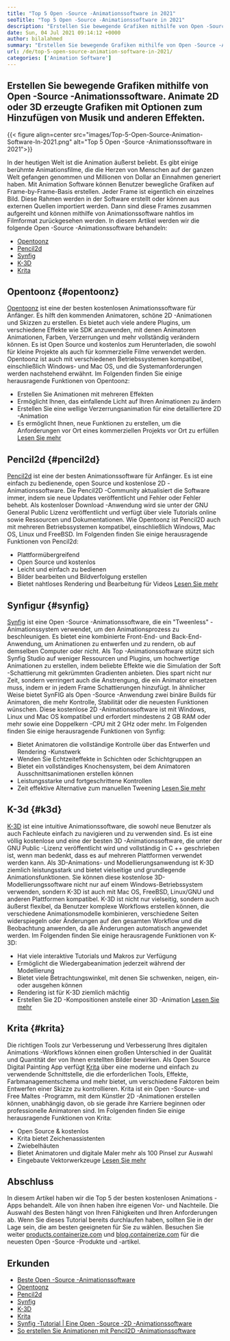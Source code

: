 ```yaml
---
title: "Top 5 Open -Source -Animationssoftware in 2021" 
seoTitle: "Top 5 Open -Source -Animationssoftware in 2021" 
description: "Erstellen Sie bewegende Grafiken mithilfe von Open -Source -Animationssoftware. Animate 2D oder 3D erzeugte Grafiken mit Optionen zum Hinzufügen von Musik und anderen Effekten." 
date: Sun, 04 Jul 2021 09:14:12 +0000
author: bilalahmed
summary: "Erstellen Sie bewegende Grafiken mithilfe von Open -Source -Animationssoftware. Animate 2D oder 3D erzeugte Grafiken mit Optionen zum Hinzufügen von Musik und anderen Effekten." 
url: /de/top-5-open-source-animation-software-in-2021/
categories: ['Animation Software']
---
```


## Erstellen Sie bewegende Grafiken mithilfe von Open -Source -Animationssoftware. Animate 2D oder 3D erzeugte Grafiken mit Optionen zum Hinzufügen von Musik und anderen Effekten.

{{< figure align=center src="images/Top-5-Open-Source-Animation-Software-In-2021.png" alt="Top 5 Open -Source -Animationssoftware in 2021">}}

In der heutigen Welt ist die Animation äußerst beliebt. Es gibt einige berühmte Animationsfilme, die die Herzen von Menschen auf der ganzen Welt gefangen genommen und Millionen von Dollar an Einnahmen generiert haben. Mit Animation Software können Benutzer bewegliche Grafiken auf Frame-by-Frame-Basis erstellen. Jeder Frame ist eigentlich ein einzelnes Bild. Diese Rahmen werden in der Software erstellt oder können aus externen Quellen importiert werden. Dann sind diese Frames zusammen aufgereiht und können mithilfe von Animationssoftware nahtlos im Filmformat zurückgesehen werden. In diesem Artikel werden wir die folgende Open -Source -Animationssoftware behandeln:
  * [Opentoonz][1]
  * [Pencil2d][2]
  * [Synfig][3]
  * [K-3D][4]
  * [Krita][5]

## Opentoonz {#opentoonz}

[Opentoonz][6] ist eine der besten kostenlosen Animationssoftware für Anfänger. Es hilft den kommenden Animatoren, schöne 2D -Animationen und Skizzen zu erstellen. Es bietet auch viele andere Plugins, um verschiedene Effekte wie SDK anzuwenden, mit denen Animatoren Animationen, Farben, Verzerrungen und mehr vollständig verändern können. Es ist Open Source und kostenlos zum Herunterladen, die sowohl für kleine Projekte als auch für kommerzielle Filme verwendet werden. Opentoonz ist auch mit verschiedenen Betriebssystemen kompatibel, einschließlich Windows- und Mac OS, und die Systemanforderungen werden nachstehend erwähnt. Im Folgenden finden Sie einige herausragende Funktionen von Opentoonz:
  * Erstellen Sie Animationen mit mehreren Effekten
  * Ermöglicht Ihnen, das einfallende Licht auf Ihren Animationen zu ändern
  * Erstellen Sie eine wellige Verzerrungsanimation für eine detailliertere 2D -Animation
  * Es ermöglicht Ihnen, neue Funktionen zu erstellen, um die Anforderungen vor Ort eines kommerziellen Projekts vor Ort zu erfüllen
[Lesen Sie mehr][7]

## Pencil2d {#pencil2d}

[Pencil2d][8] ist eine der besten Animationssoftware für Anfänger. Es ist eine einfach zu bedienende, open Source und kostenlose 2D -Animationssoftware. Die Pencil2D -Community aktualisiert die Software immer, indem sie neue Updates veröffentlicht und Fehler oder Fehler behebt. Als kostenloser Download -Anwendung wird sie unter der GNU General Public Lizenz veröffentlicht und verfügt über viele Tutorials online sowie Ressourcen und Dokumentationen. Wie Opentoonz ist Pencil2D auch mit mehreren Betriebssystemen kompatibel, einschließlich Windows, Mac OS, Linux und FreeBSD. Im Folgenden finden Sie einige herausragende Funktionen von Pencil2d:
  * Plattformübergreifend
  * Open Source und kostenlos
  * Leicht und einfach zu bedienen
  * Bilder bearbeiten und Bildverfolgung erstellen
  * Bietet nahtloses Rendering und Bearbeitung für Videos
[Lesen Sie mehr][9]

## Synfigur {#synfig}

[Synfig][10] ist eine Open -Source -Animationssoftware, die ein "Tweenless" -Animationssystem verwendet, um den Animationsprozess zu beschleunigen. Es bietet eine kombinierte Front-End- und Back-End-Anwendung, um Animationen zu entwerfen und zu rendern, ob auf demselben Computer oder nicht. Als Top -Animationssoftware stützt sich Synfig Studio auf weniger Ressourcen und Plugins, um hochwertige Animationen zu erstellen, indem beliebte Effekte wie die Simulation der Soft -Schattierung mit gekrümmten Gradienten anbieten. Dies spart nicht nur Zeit, sondern verringert auch die Anstrengung, die ein Animator einsetzen muss, indem er in jedem Frame Schattierungen hinzufügt. In ähnlicher Weise bietet SynFIG als Open -Source -Anwendung zwei binäre Builds für Animatoren, die mehr Kontrolle, Stabilität oder die neuesten Funktionen wünschen. Diese kostenlose 2D -Animationssoftware ist mit Windows, Linux und Mac OS kompatibel und erfordert mindestens 2 GB RAM oder mehr sowie eine Doppelkern -CPU mit 2 GHz oder mehr. Im Folgenden finden Sie einige herausragende Funktionen von Synfig:
  * Bietet Animatoren die vollständige Kontrolle über das Entwerfen und Rendering -Kunstwerk
  * Wenden Sie Echtzeiteffekte in Schichten oder Schichtgruppen an
  * Bietet ein vollständiges Knochensystem, bei dem Animatoren Ausschnittsanimationen erstellen können
  * Leistungsstarke und fortgeschrittene Kontrollen
  * Zeit effektive Alternative zum manuellen Tweening
[Lesen Sie mehr][11]

## K-3d {#k3d}

[K-3D][12] ist eine intuitive Animationssoftware, die sowohl neue Benutzer als auch Fachleute einfach zu navigieren und zu verwenden sind. Es ist eine völlig kostenlose und eine der besten 3D -Animationssoftware, die unter der GNU Public -Lizenz veröffentlicht wird und vollständig in C ++ geschrieben ist, wenn man bedenkt, dass es auf mehreren Plattformen verwendet werden kann. Als 3D-Animations- und Modellierungsanwendung ist K-3D ziemlich leistungsstark und bietet vielseitige und grundlegende Animationsfunktionen. Sie können diese kostenlose 3D-Modellierungssoftware nicht nur auf einem Windows-Betriebssystem verwenden, sondern K-3D ist auch mit Mac OS, FreeBSD, Linux/GNU und anderen Plattformen kompatibel. K-3D ist nicht nur vielseitig, sondern auch äußerst flexibel, da Benutzer komplexe Workflows erstellen können, die verschiedene Animationsmodelle kombinieren, verschiedene Seiten widerspiegeln oder Änderungen auf den gesamten Workflow und die Beobachtung anwenden, da alle Änderungen automatisch angewendet werden. Im Folgenden finden Sie einige herausragende Funktionen von K-3D:
  * Hat viele interaktive Tutorials und Makros zur Verfügung
  * Ermöglicht die Wiedergabeanimation jederzeit während der Modellierung
  * Bietet viele Betrachtungswinkel, mit denen Sie schwenken, neigen, ein- oder ausgehen können
  * Rendering ist für K-3D ziemlich mächtig
  * Erstellen Sie 2D -Kompositionen anstelle einer 3D -Animation
[Lesen Sie mehr][13]

## Krita {#krita}

Die richtigen Tools zur Verbesserung und Verbesserung Ihres digitalen Animations -Workflows können einen großen Unterschied in der Qualität und Quantität der von Ihnen erstellten Bilder bewirken. Als Open Source Digital Painting App verfügt [Krita][14] über eine moderne und einfach zu verwendende Schnittstelle, die die erforderlichen Tools, Effekte, Farbmanagementschema und mehr bietet, um verschiedene Faktoren beim Entwerfen einer Skizze zu kontrollieren. Krita ist ein Open -Source- und Free Maltes -Programm, mit dem Künstler 2D -Animationen erstellen können, unabhängig davon, ob sie gerade ihre Karriere beginnen oder professionelle Animatoren sind. Im Folgenden finden Sie einige herausragende Funktionen von Krita:
  * Open Source & kostenlos
  * Krita bietet Zeichenassistenten
  * Zwiebelhäuten
  * Bietet Animatoren und digitale Maler mehr als 100 Pinsel zur Auswahl
  * Eingebaute Vektorwerkzeuge
[Lesen Sie mehr][15]

## Abschluss
In diesem Artikel haben wir die Top 5 der besten kostenlosen Animations -Apps behandelt. Alle von ihnen haben ihre eigenen Vor- und Nachteile. Die Auswahl des Besten hängt von Ihren Fähigkeiten und Ihren Anforderungen ab. Wenn Sie dieses Tutorial bereits durchlaufen haben, sollten Sie in der Lage sein, die am besten geeigneten für Sie zu wählen. Besuchen Sie weiter [products.containerize.com][16] und [blog.containerize.com][17] für die neuesten Open -Source -Produkte und -artikel.

## Erkunden
  * [Beste Open -Source -Animationssoftware][18]
  * [Opentoonz][7]
  * [Pencil2d][9]
  * [Synfig][11]
  * [K-3D][13]
  * [Krita][15]
  * [Synfig -Tutorial | Eine Open -Source -2D -Animationssoftware][19]
  * [So erstellen Sie Animationen mit Pencil2D -Animationssoftware][20]



[1]: #opentoonz
[2]: #pencil2d
[3]: #synfig
[4]: #k3d
[5]: #krita
[6]: https://opentoonz.github.io/e/
[7]: https://products.containerize.com/animation-software/opentoonz/
[8]: https://www.pencil2d.org/
[9]: https://products.containerize.com/animation-software/pencil2d/
[10]: https://www.synfig.org/
[11]: https://products.containerize.com/animation-software/synfig/
[12]: http://www.k-3d.org/
[13]: https://products.containerize.com/animation-software/k3d/
[14]: https://krita.org/en/
[15]: https://products.containerize.com/animation-software/krita/
[16]: https://products.containerize.com/
[17]: https://blog.containerize.com/
[18]: https://products.containerize.com/animation-software/
[19]: https://blog.containerize.com/animation-software/synfig-tutorial-an-open-source-2d-animation-software/
[20]: https://blog.containerize.com/animation-software/how-to-create-animations-with-pencil2d-animation-software/
